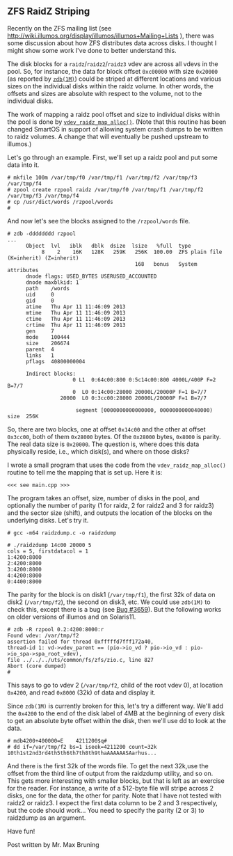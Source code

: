 ZFS RaidZ Striping
-----------------
Recently on the ZFS mailing list (see http://wiki.illumos.org/display/illumos/illumos+Mailing+Lists ), there was some discussion about how ZFS distributes data across disks. I thought I might show some work I've done to better understand this.

The disk blocks for a `raidz`/`raidz2`/`raidz3` vdev are across all vdevs in the pool. So, for instance, the data for block offset `0xc00000` with size `0x20000` (as reported by [`zdb(1M)`](http://illumos.org/man/1m/zdb)) could be striped at different locations and various sizes on the individual disks within the raidz volume. In other words, the offsets and sizes are absolute with respect to the volume, not to the individual disks.

The work of mapping a raidz pool offset and size to individual disks within the pool is done by [`vdev_raidz_map_alloc()`](http://src.illumos.org/source/xref/illumos-gate/usr/src/uts/common/fs/zfs/vdev_raidz.c#435). (Note that this routine has been changed SmartOS in support of allowing system crash dumps to be written to raidz volumes. A change that will eventually be pushed upstream to illumos.)

Let's go through an example. First, we'll set up a raidz pool and put some data into it.


```
# mkfile 100m /var/tmp/f0 /var/tmp/f1 /var/tmp/f2 /var/tmp/f3 /var/tmp/f4
# zpool create rzpool raidz /var/tmp/f0 /var/tmp/f1 /var/tmp/f2 /var/tmp/f3 /var/tmp/f4
# cp /usr/dict/words /rzpool/words
#
```
And now let's see the blocks assigned to the `/rzpool/words` file.

```
# zdb -dddddddd rzpool 
...    
      Object  lvl   iblk   dblk  dsize  lsize   %full  type         
           8    2    16K   128K   259K   256K  100.00  ZFS plain file (K=inherit) (Z=inherit)                                                   
                                         168   bonus   System attributes       
      dnode flags: USED_BYTES USERUSED_ACCOUNTED      
      dnode maxblkid: 1       
      path    /words  
      uid     0       
      gid     0       
      atime   Thu Apr 11 11:46:09 2013        
      mtime   Thu Apr 11 11:46:09 2013        
      ctime   Thu Apr 11 11:46:09 2013        
      crtime  Thu Apr 11 11:46:09 2013        
      gen     7       
      mode    100444  
      size    206674  
      parent  4       
      links   1       
      pflags  40800000004
      
      Indirect blocks:
                     0 L1  0:64c00:800 0:5c14c00:800 4000L/400P F=2 B=7/7
                     0  L0 0:14c00:28000 20000L/20000P F=1 B=7/7
                 20000  L0 0:3cc00:28000 20000L/20000P F=1 B=7/7              
                 
                      segment [0000000000000000, 0000000000040000) size  256K
```
So, there are two blocks, one at offset `0x14c00` and the other at offset `0x3cc00`, both of them `0x28000` bytes. Of the `0x28000` bytes, `0x8000` is parity. The real data size is `0x20000`. The question is, where does this data physically reside, i.e., which disk(s), and where on those disks?

I wrote a small program that uses the code from the `vdev_raidz_map_alloc()` routine to tell me the mapping that is set up. Here it is:

```
<<< see main.cpp >>>
```

The program takes an offset, size, number of disks in the pool, and optionally the number of parity (1 for raidz, 2 for raidz2 and 3 for raidz3) and the sector size (shift), and outputs the location of the blocks on the underlying disks. Let's try it.

```
# gcc -m64 raidzdump.c -o raidzdump

# ./raidzdump 14c00 20000 5
cols = 5, firstdatacol = 1
1:4200:8000
2:4200:8000
3:4200:8000
4:4200:8000
0:4400:8000
```
The parity for the block is on disk1 (`/var/tmp/f1`), the first 32k of data on disk2 (`/var/tmp/f2`), the second on disk3, etc. We could use `zdb(1M)` to check this, except there is a bug (see [Bug #3659](https://www.illumos.org/issues/3659)). But the following works on older versions of illumos and on Solaris11.

```
# zdb -R rzpool 0.2:4200:8000:r
Found vdev: /var/tmp/f2
assertion failed for thread 0xfffffd7fff172a40, 
thread-id 1: vd->vdev_parent == (pio->io_vd ? pio->io_vd : pio->io_spa->spa_root_vdev), 
file ../../../uts/common/fs/zfs/zio.c, line 827
Abort (core dumped)
#
```
This says to go to vdev 2 (`/var/tmp/f2`, child of the root vdev 0), at location `0x4200`, and read `0x8000` (32k) of data and display it.

Since `zdb(1M)` is currently broken for this, let's try a different way. We'll add the `0x4200` to the end of the disk label of 4MB at the beginning of every disk to get an absolute byte offset within the disk, then we'll use dd to look at the data.

```
# mdb4200+400000=E    4211200$q#
# dd if=/var/tmp/f2 bs=1 iseek=4211200 count=32k
10th1st2nd3rd4th5th6th7th8th9thaAAAAAASAarhus...
```
And there is the first 32k of the words file. To get the next 32k,use the offset from the third line of output from the raidzdump utility, and so on. This gets more interesting with smaller blocks, but that is left as an exercise for the reader. For instance, a write of a 512-byte file will stripe across 2 disks, one for the data, the other for parity. Note that I have not tested with raidz2 or raidz3. I expect the first data column to be 2 and 3 respectively, but the code should work... You need to specify the parity (2 or 3) to raidzdump as an argument.

Have fun!



Post written by Mr. Max Bruning